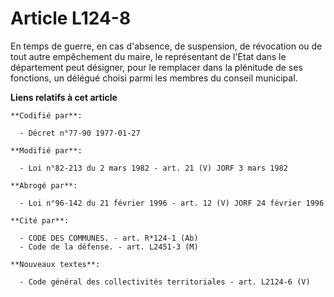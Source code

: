 # Article L124-8

En temps de guerre, en cas d'absence, de suspension, de révocation ou de tout autre empêchement du maire, le représentant de
l'Etat dans le département peut désigner, pour le remplacer dans la plénitude de ses fonctions, un délégué choisi parmi les
membres du conseil municipal.

**Liens relatifs à cet article**

	**Codifié par**:

	  - Décret n°77-90 1977-01-27

	**Modifié par**:

	  - Loi n°82-213 du 2 mars 1982 - art. 21 (V) JORF 3 mars 1982

	**Abrogé par**:

	  - Loi n°96-142 du 21 février 1996 - art. 12 (V) JORF 24 février 1996

	**Cité par**:

	  - CODE DES COMMUNES. - art. R*124-1 (Ab)
	  - Code de la défense. - art. L2451-3 (M)

	**Nouveaux textes**:

	  - Code général des collectivités territoriales - art. L2124-6 (V)
